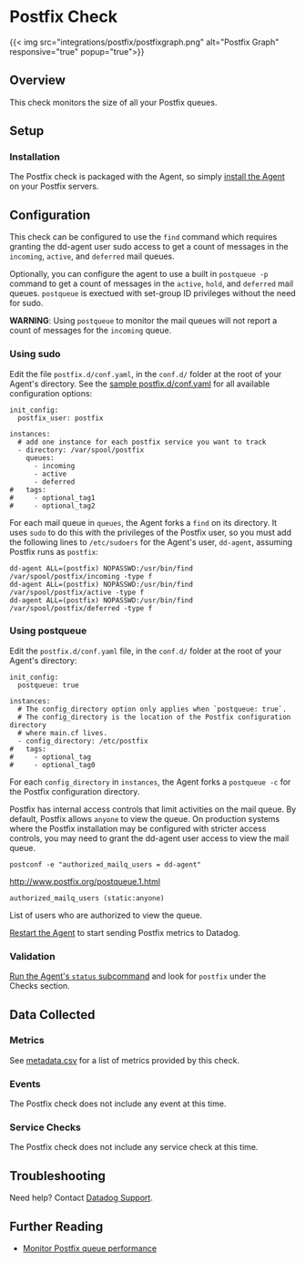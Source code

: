 # Postfix Check
{{< img src="integrations/postfix/postfixgraph.png" alt="Postfix Graph" responsive="true" popup="true">}}
## Overview

This check monitors the size of all your Postfix queues.

## Setup
### Installation

The Postfix check is packaged with the Agent, so simply [install the Agent][1] on your Postfix servers.

## Configuration
This check can be configured to use the `find` command which requires granting the dd-agent user sudo access to get a count of messages in the `incoming`, `active`, and `deferred` mail queues.

Optionally, you can configure the agent to use a built in `postqueue -p` command to get a count of messages in the `active`, `hold`, and `deferred` mail queues. `postqueue` is exectued with set-group ID privileges without the need for sudo.

**WARNING**: Using `postqueue` to monitor the mail queues will not report a count of messages for the `incoming` queue.

### Using sudo
Edit the file `postfix.d/conf.yaml`, in the `conf.d/` folder at the root of your Agent's directory. See the [sample postfix.d/conf.yaml][2] for all available configuration options:

```
init_config:
  postfix_user: postfix

instances:
  # add one instance for each postfix service you want to track
  - directory: /var/spool/postfix
    queues:
      - incoming
      - active
      - deferred
#   tags:
#     - optional_tag1
#     - optional_tag2
```

For each mail queue in `queues`, the Agent forks a `find` on its directory.
It uses `sudo` to do this with the privileges of the Postfix user, so you must
add the following lines to `/etc/sudoers` for the Agent's user, `dd-agent`,
assuming Postfix runs as `postfix`:
```
dd-agent ALL=(postfix) NOPASSWD:/usr/bin/find /var/spool/postfix/incoming -type f
dd-agent ALL=(postfix) NOPASSWD:/usr/bin/find /var/spool/postfix/active -type f
dd-agent ALL=(postfix) NOPASSWD:/usr/bin/find /var/spool/postfix/deferred -type f
```

### Using postqueue
Edit the `postfix.d/conf.yaml` file, in the `conf.d/` folder at the root of your Agent's directory:

```
init_config:
  postqueue: true

instances:
  # The config_directory option only applies when `postqueue: true`.
  # The config_directory is the location of the Postfix configuration directory
  # where main.cf lives.
  - config_directory: /etc/postfix
#   tags:
#     - optional_tag
#     - optional_tag0
```
For each `config_directory` in `instances`, the Agent forks a `postqueue -c` for the Postfix configuration directory.

Postfix has internal access controls that limit activities on the mail queue. By default, Postfix allows `anyone` to view the queue. On production systems where the Postfix installation may be configured with stricter access controls, you may need to grant the dd-agent user access to view the mail queue.

```
postconf -e "authorized_mailq_users = dd-agent"
```
http://www.postfix.org/postqueue.1.html
```
authorized_mailq_users (static:anyone)
```
List of users who are authorized to view the queue.

[Restart the Agent][3] to start sending Postfix metrics to Datadog.

### Validation

[Run the Agent's `status` subcommand][4] and look for `postfix` under the Checks section.

## Data Collected
### Metrics
See [metadata.csv][5] for a list of metrics provided by this check.

### Events
The Postfix check does not include any event at this time.

### Service Checks
The Postfix check does not include any service check at this time.

## Troubleshooting
Need help? Contact [Datadog Support][6].

## Further Reading

* [Monitor Postfix queue performance][7]


[1]: https://app.datadoghq.com/account/settings#agent
[2]: https://github.com/DataDog/integrations-core/blob/master/postfix/conf.yaml.example
[3]: https://docs.datadoghq.com/agent/faq/agent-commands/#start-stop-restart-the-agent
[4]: https://docs.datadoghq.com/agent/faq/agent-commands/#agent-status-and-information
[5]: https://github.com/DataDog/integrations-core/blob/master/postfix/metadata.csv
[6]: http://docs.datadoghq.com/help/
[7]: https://www.datadoghq.com/blog/monitor-postfix-queues/
